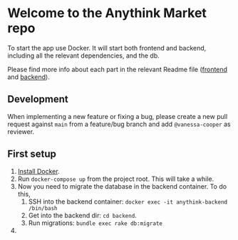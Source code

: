 # Welcome to the Anythink Market repo

To start the app use Docker. It will start both frontend and backend, including all the relevant dependencies, and the db.

Please find more info about each part in the relevant Readme file ([frontend](frontend/readme.md) and [backend](backend/README.md)).

## Development

When implementing a new feature or fixing a bug, please create a new pull request against `main` from a feature/bug branch and add `@vanessa-cooper` as reviewer.

## First setup

1. [Install Docker](https://docs.docker.com/get-docker/).
2. Run `docker-compose up` from the project root. This will take a while.
3. Now you need to migrate the database in the backend container. To do this,
   1. SSH into the backend container: `docker exec -it anythink-backend /bin/bash`
   2. Get into the backend dir: `cd backend`.
   3. Run migrations: `bundle exec rake db:migrate`
4. 
